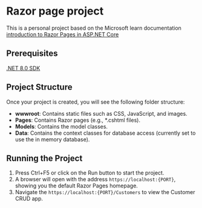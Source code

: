 ﻿# Razor page project

This is a personal project based on the Microsoft learn 
documentation [introduction to Razor Pages in ASP.NET Core](https://learn.microsoft.com/en-us/aspnet/core/razor-pages/?view=aspnetcore-8.0&tabs=visual-studio-code) 

## Prerequisites

[.NET 8.0 SDK](https://dotnet.microsoft.com/download/dotnet/8.0)

## Project Structure

Once your project is created, you will see the following folder structure:

- **wwwroot**: Contains static files such as CSS, JavaScript, and images.
- **Pages**: Contains Razor pages (e.g., *.cshtml files).
- **Models**: Contains the model classes.
- **Data**: Contains the context classes for database access (currently set to use the in memory database).

## Running the Project

1. Press Ctrl+F5 or click on the Run button to start the project.
2. A browser will open with the address `https://localhost:{PORT}`, showing you the default Razor Pages homepage.
3. Navigate the `https://localhost:{PORT}/Customers` to view the Customer CRUD app.
